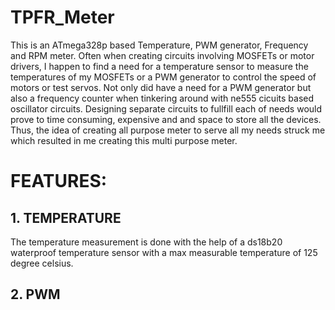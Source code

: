 # TPFR_Meter
This is an ATmega328p based Temperature, PWM generator, Frequency and RPM meter. 
Often when creating circuits involving MOSFETs or motor drivers, I happen to find a need for a temperature sensor to measure the temperatures of my MOSFETs or a PWM generator to control the speed of motors or test servos. Not only did have a need for a PWM generator but also a frequency counter when tinkering around with ne555 cicuits based oscillator circuits. Designing separate circuits to fullfill each of needs would prove to time consuming, expensive and and space to store all the devices. Thus, the idea of creating all purpose meter to serve all my needs struck me which resulted in me creating this multi purpose meter.

# FEATURES: 
## 1. TEMPERATURE
The temperature measurement is done with the help of a ds18b20 waterproof temperature sensor with a max measurable temperature of 125 degree celsius.

## 2. PWM

